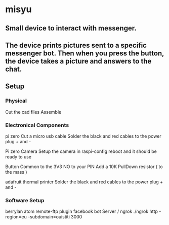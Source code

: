 # misyu
Small device to interact with messenger.
---
The device prints pictures sent to a specific messenger bot.
Then when you press the button, the device takes a picture and answers to the chat.
---
## Setup
### Physical
Cut the cad files
Assemble
### Electronical Components
pi zero
Cut a micro usb cable
Solder the black and red cables to the power plug + and -

Pi zero Camera
Setup the camera in raspi-config
reboot and it should be ready to use

Button
Common to the 3V3
NO to your PIN
  Add a 10K PullDown resistor ( to the mass )

adafruit thermal printer
Solder the black and red cables to the power plug + and -

### Software Setup
berrylan
atom remote-ftp plugin
facebook bot
Server / ngrok
./ngrok http -region=eu -subdomain=ouistiti 3000
